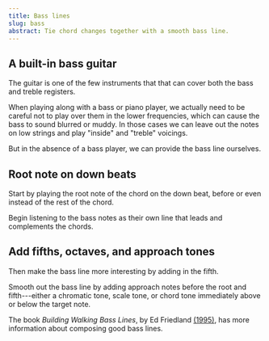 ```yaml
---
title: Bass lines
slug: bass
abstract: Tie chord changes together with a smooth bass line.
---
```


## A built-in bass guitar

The guitar is one of the few instruments that that can cover both the bass and treble registers.

When playing along with a bass or piano player,
we actually need to be careful not to play over them in the lower frequencies,
which can cause the bass to sound blurred or muddy.
In those cases we
can leave out the notes on low strings and play "inside" and "treble" voicings.

But in the absence of a bass player,
we can provide the bass line ourselves.

## Root note on down beats 

Start by playing the root note of the chord on the down beat,
before or even instead of the rest of the chord.

Begin listening to the bass notes as their own line that leads and complements the chords.

## Add fifths, octaves, and approach tones 

Then make the bass line more interesting by adding in the fifth. 

Smooth out the bass line by adding approach notes before the root and fifth---either 
a chromatic tone, scale tone, or chord tone immediately above or below the target note.

The book *Building Walking Bass Lines*, 
by Ed Friedland [(1995)](references.html#friedland-1995),
has more information about composing good bass lines.

